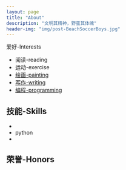 ```yaml
---
layout: page
title: "About"
description: "文明其精神，野蛮其体魄"
header-img: "img/post-BeachSoccerBoys.jpg"
---
```



 

爱好-Interests  
- 阅读-reading
- 运动-exercise
- [绘画-painting](https://philosopherz.github.io/2018/10/29/Paintings/)
- [写作-writing](https://philosopherz.github.io/)
- [编程-programming](https://github.com/PhilosopherZ)


技能-Skills
- 
-
- python
- 


荣誉-Honors
-


